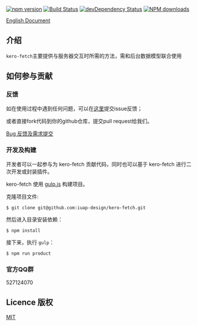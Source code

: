 
[![npm version](https://img.shields.io/npm/v/kero-fetch.svg)](https://www.npmjs.com/package/kero-fetch)
[![Build Status](https://img.shields.io/travis/iuap-design/kero-fetch/master.svg)](https://travis-ci.org/iuap-design/kero-fetch)
[![devDependency Status](https://img.shields.io/david/dev/iuap-design/kero-fetch.svg)](https://david-dm.org/iuap-design/kero-fetch#info=devDependencies)
[![NPM downloads](http://img.shields.io/npm/dm/kero-fetch.svg?style=flat)](https://npmjs.org/package/kero-fetch)


[English Document](./README.md)
##  介绍
`kero-fetch`主要提供与服务器交互时所需的方法，需和后台数据模型联合使用



## 如何参与贡献


### 反馈
如在使用过程中遇到任何问题，可以在[这里](https://github.com/iuap-design/kero-fetch/issues)提交issue反馈；

或者直接fork代码到你的github仓库，提交pull request给我们。


[Bug 反馈及需求提交](CONTRIBUTING.md)

### 开发及构建

开发者可以一起参与为 kero-fetch 贡献代码，同时也可以基于 kero-fetch 进行二次开发或封装插件。


kero-fetch 使用 [gulp.js](http://gulpjs.com/) 构建项目。

克隆项目文件:

```
$ git clone git@github.com:iuap-design/kero-fetch.git
```

然后进入目录安装依赖：

```
$ npm install
```

接下来，执行 `gulp`：

```
$ npm run product
```

### 官方QQ群

527124070

## Licence 版权

[MIT](./LICENSE)
